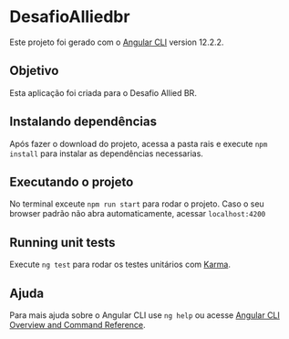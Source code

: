 # DesafioAlliedbr

Este projeto foi gerado com o [Angular CLI](https://github.com/angular/angular-cli) version 12.2.2.

## Objetivo

Esta aplicação foi criada para o Desafio Allied BR.

## Instalando dependências

Após fazer o download do projeto, acessa a pasta rais e execute `npm install` para instalar as dependências necessarias.

## Executando o projeto

No terminal exceute `npm run start` para rodar o projeto. Caso o seu browser padrão não abra automaticamente, acessar `localhost:4200`

## Running unit tests

Execute `ng test` para rodar os testes unitários com [Karma](https://karma-runner.github.io).

## Ajuda

Para mais ajuda sobre o Angular CLI use `ng help` ou acesse [Angular CLI Overview and Command Reference](https://angular.io/cli).
